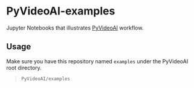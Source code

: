 # PyVideoAI-examples
Jupyter Notebooks that illustrates [PyVideoAI](https://github.com/kiyoon/PyVideoAI.git) workflow.

## Usage
Make sure you have this repository named `examples` under the PyVideoAI root directory.

> `PyVideoAI/examples`
